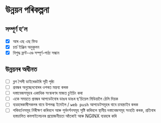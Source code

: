 # উন্নয়ন পৰিকল্পনা

## সম্পূৰ্ণ হ’ল

- [x] আৰ এছ এছ ফিড
- [x] চাৰ্চ ইঞ্জিন অনুকূলন
- [x] বিশুদ্ধ ফ্ৰন্ট-এণ্ড সম্পূৰ্ণ-পাঠ্য সন্ধান

## উন্নয়নৰ অধীনত

- [ ] ব্লগ শৈলী ডাইৰেকটৰি সূচী পৃষ্ঠা
- [ ] প্ৰবন্ধৰ অনুচ্ছেদবোৰৰ ওপৰত মন্তব্য কৰক
- [ ] দস্তাবেজসমূহৰ একাধিক সংস্কৰণৰ মাজত চুইচিং কৰা
- [ ] একে সময়তে প্ৰবন্ধৰ আপডেটবোৰ ডাঙৰ ডাঙৰ ছ’চিয়েল মিডিয়ালৈ ঠেলি দিয়ক
- [ ] ব্যৱহাৰকাৰীসকলৰ বাবে উপলব্ধ ইমেইল / `web push` আপডেটসমূহৰ বাবে চাবস্ক্ৰাইব কৰক
- [ ] পৰিবৰ্তনসমূহ নিৰীক্ষণ কৰিবলে আৰু পূৰ্বদৰ্শনসমূহ সৃষ্টি কৰিবলে স্থানীয় দস্তাবেজসমূহ সংহতি কৰক, প্ৰতিবাৰ হস্তচালিত কমপাইলেচনৰ প্ৰয়োজনীয়তা আঁতৰাই আৰু NGINX ব্যৱহাৰ কৰি